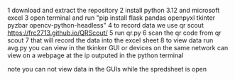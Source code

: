 1 download and extract the repository 
2 install python 3.12 and microsoft excel
3 open terminal and run "pip install flask pandas openpyxl tkinter pyzbar opencv-python-headless"
4 to record data we use qr scout https://frc2713.github.io/QRScout/ 
5 run qr.py
6 scan the qr code from qr scout
7 that will record the data into the excel sheet
8 to view data run avg.py you can view in the tkinker GUI or devices on the same network can view on a webpage at the ip outputed in the python terminal

note you can not view data in the GUIs while the spredsheet is open
